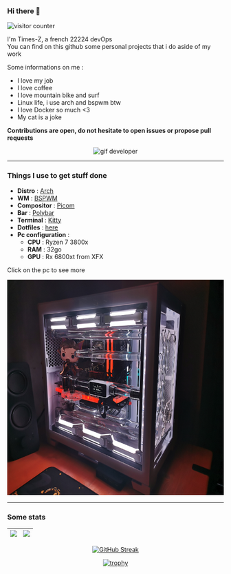 ### Hi there 👋

<img alt="visitor counter" src="https://komarev.com/ghpvc/?username=Times-Z" />

I'm Times-Z, a french 22224 devOps  
You can find on this github some personal projects that i do aside of my work

Some informations on me :

- I love my job
- I love coffee
- I love mountain bike and surf
- Linux life, i use arch and bspwm btw
- I love Docker so much <3
- My cat is a joke

**Contributions are open, do not hesitate to open issues or propose pull requests**

<div align="center">
  <img alt="gif developer" height="190em" src="https://media.giphy.com/media/xT5LMTwuWXEb7G8pTa/giphy.gif"/>
</div>

---

### Things I use to get stuff done

- **Distro** : [Arch](https://archlinux.org/)
- **WM** : [BSPWM](https://github.com/baskerville/bspwm)
- **Compositor** : [Picom](https://github.com/yshui/picom)
- **Bar** : [Polybar](https://github.com/polybar/polybar)
- **Terminal** : [Kitty](https://github.com/kovidgoyal/kitty)
- **Dotfiles** : [here](https://github.com/Times-Z/dotfiles)
- **Pc configuration** :
  - **CPU** : Ryzen 7 3800x
  - **RAM** : 32go
  - **GPU** : Rx 6800xt from XFX


Click on the pc to see more

<a href="https://imgur.com/gallery/oUU65tk"><img alt="Config" height="500em" src="./.img/newconfig.jpg"/></a>


---

### Some stats

| <img height="180em" src="https://github-readme-stats-eight-theta.vercel.app/api?username=Times-Z&show_icons=true&theme=react&include_all_commits=true&locale=fr"/> | <img height="180em" src="https://github-readme-stats-eight-theta.vercel.app/api/top-langs/?username=Times-Z&layout=compact&langs_count=8&theme=react&locale=fr"/> |
| ------------------------------------------------------------------------------------------------------------------------------------------------------------------ | ----------------------------------------------------------------------------------------------------------------------------------------------------------------- |

<div align="center">

[![GitHub Streak](https://github-readme-streak-stats.herokuapp.com/?user=Times-Z&theme=dark)](https://git.io/streak-stats)

[![trophy](https://github-profile-trophy.vercel.app/?username=Times-Z&theme=onedark)](https://github.com/ryo-ma/github-profile-trophy)

</div>
